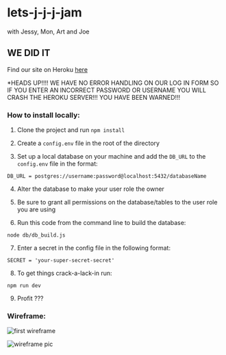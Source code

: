 # lets-j-j-j-jam
with Jessy, Mon, Art and Joe

## WE DID IT

Find our site on Heroku [here](http://fac-article-sharing.herokuapp.com/)

*HEADS UP!!!! WE HAVE NO ERROR HANDLING ON OUR LOG IN FORM SO IF YOU ENTER AN INCORRECT PASSWORD OR USERNAME YOU WILL CRASH THE HEROKU SERVER!!! YOU HAVE BEEN WARNED!!!

### How to install locally:

1) Clone the project and run `npm install`

2) Create a `config.env` file in the root of the directory

3) Set up a local database on your machine and add the `DB_URL` to the `config.env` file in the format:
```
DB_URL = postgres://username:password@localhost:5432/databaseName
```
4) Alter the database to make your user role the owner

5) Be sure to grant all permissions on the database/tables to the user role you are using

6) Run this code from the command line to build the database:
```
node db/db_build.js
```
7) Enter a secret in the config file in the following format:
```
SECRET = 'your-super-secret-secret'
```
8) To get things crack-a-lack-in run:
```
npm run dev
```
9) Profit ???

### Wireframe: 

![first wireframe](https://www.dropbox.com/s/y7ti3fgxdlyxoou/IMG_1514.JPG?raw=1)

![wireframe pic](https://github.com/fac-14/lets-j-j-j-jam/blob/master/IMG-2984.JPG?raw=true)



